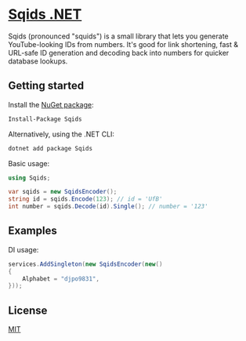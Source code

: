 # [Sqids .NET](https://sqids.org/dot-net)

Sqids (pronounced "squids") is a small library that lets you generate YouTube-looking IDs from numbers. It's good for link shortening, fast & URL-safe ID generation and decoding back into numbers for quicker database lookups.

## Getting started

Install the [NuGet package](https://nuget.org/packages/Sqids):

```sh
Install-Package Sqids
```

Alternatively, using the .NET CLI:

```sh
dotnet add package Sqids
```

Basic usage:

```cs
using Sqids;

var sqids = new SqidsEncoder();
string id = sqids.Encode(123); // id = 'UfB'
int number = sqids.Decode(id).Single(); // number = '123'
```

## Examples

DI usage:

```cs
services.AddSingleton(new SqidsEncoder(new()
{
    Alphabet = "djpo9831",
}));
```

## License

[MIT](LICENSE)
